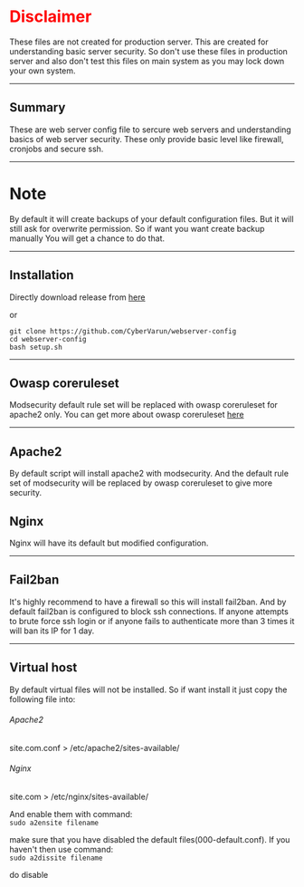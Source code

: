 # <span style="color: red;">Disclaimer</span>

These files are not created for production server. This are created for understanding basic server security. So don't use these files in production server and also don't test this files on main system as you may lock down your own system.

<hr>

## Summary

These are web server config file to sercure web servers and understanding basics of web server security. These only provide basic level like firewall, cronjobs and secure ssh.

<hr>

# Note 
By default it will create backups of your default configuration files.
But it will still ask for overwrite permission. So if want you want create backup manually You will get a chance to do that. 
<hr>

## Installation

Directly download release from <a href="https://github.com/CyberVarun/webserver-config/releases/download/v0.1/install.sh">here</a>

or 
```
git clone https://github.com/CyberVarun/webserver-config
cd webserver-config
bash setup.sh
```
<hr>

## Owasp coreruleset
Modsecurity default rule set will be replaced with owasp coreruleset for apache2 only. You can get more about owasp coreruleset <a href="https://github.com/coreruleset/coreruleset">here</a> 

<hr>

## Apache2
By default script will install apache2 with modsecurity. And the default rule set of modsecurity will be replaced by owasp coreruleset to give more security.

## Nginx
Nginx will have its default but modified configuration.

<hr>

## Fail2ban
It's highly recommend to have a firewall so this will install fail2ban. And by default fail2ban is configured to block ssh connections. If anyone attempts to brute force ssh login or if anyone fails to authenticate more than 3 times it will ban its IP for 1 day. 

<hr>

## Virtual host
By default virtual files will not be installed. So if want install it just copy the following file into:

###### Apache2 
site.com.conf > /etc/apache2/sites-available/
###### Nginx
site.com > /etc/nginx/sites-available/

And enable them with command:<br>
`sudo a2ensite filename` 

make sure that you have disabled the default files(000-default.conf). If you haven't then use command:<br>
`sudo a2dissite filename` 

do disable 
